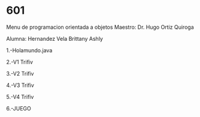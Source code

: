 # 601


Menu de programacion orientada a objetos Maestro: Dr. Hugo Ortiz Quiroga 


Alumna: Hernandez Vela Brittany Ashly


1.-Holamundo.java


2.-V1 Trifiv


3.-V2 Trifiv


4.-V3 Trifiv


5.-V4 Trifiv


6.-JUEGO